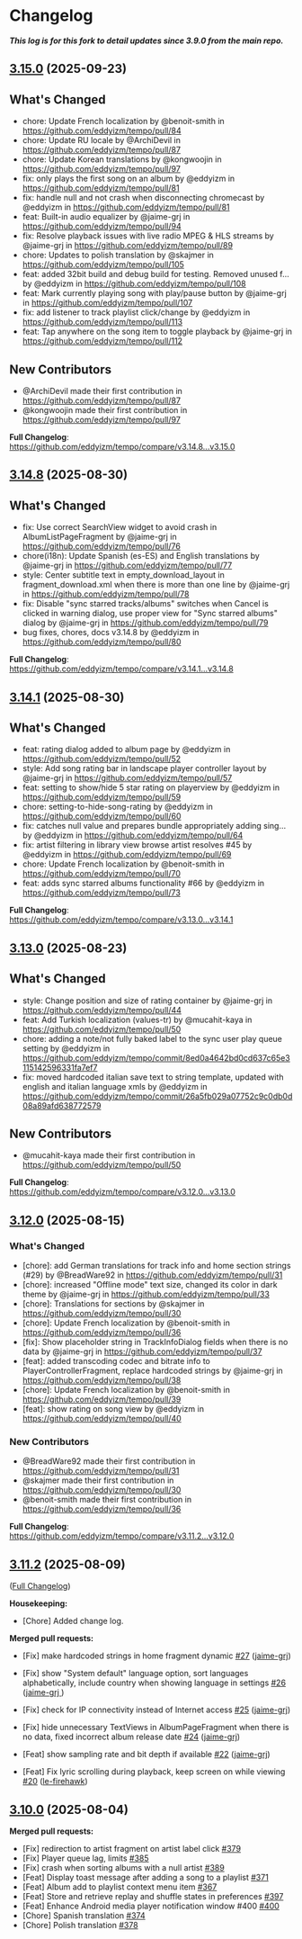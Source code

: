 # Changelog

***This log is for this fork to detail updates since 3.9.0 from the main repo.***

## [3.15.0](https://github.com/eddyizm/tempo/releases/tag/v3.15.0) (2025-09-23)
## What's Changed
* chore: Update French localization by @benoit-smith in https://github.com/eddyizm/tempo/pull/84
* chore: Update RU locale by @ArchiDevil in https://github.com/eddyizm/tempo/pull/87
* chore: Update Korean translations by @kongwoojin in https://github.com/eddyizm/tempo/pull/97
* fix: only plays the first song on an album by @eddyizm in https://github.com/eddyizm/tempo/pull/81
* fix: handle null and not crash when disconnecting chromecast by @eddyizm in https://github.com/eddyizm/tempo/pull/81
* feat: Built-in audio equalizer by @jaime-grj in https://github.com/eddyizm/tempo/pull/94
* fix: Resolve playback issues with live radio MPEG & HLS streams by @jaime-grj in https://github.com/eddyizm/tempo/pull/89
* chore: Updates to polish translation by @skajmer in https://github.com/eddyizm/tempo/pull/105
* feat: added 32bit build and debug build for testing. Removed unused f… by @eddyizm in https://github.com/eddyizm/tempo/pull/108
* feat: Mark currently playing song with play/pause button by @jaime-grj in https://github.com/eddyizm/tempo/pull/107
* fix: add listener to track playlist click/change by @eddyizm in https://github.com/eddyizm/tempo/pull/113
* feat: Tap anywhere on the song item to toggle playback by @jaime-grj in https://github.com/eddyizm/tempo/pull/112

## New Contributors
* @ArchiDevil made their first contribution in https://github.com/eddyizm/tempo/pull/87
* @kongwoojin made their first contribution in https://github.com/eddyizm/tempo/pull/97

**Full Changelog**: https://github.com/eddyizm/tempo/compare/v3.14.8...v3.15.0


## [3.14.8](https://github.com/eddyizm/tempo/releases/tag/v3.14.8) (2025-08-30)
## What's Changed
* fix: Use correct SearchView widget to avoid crash in AlbumListPageFragment by @jaime-grj in https://github.com/eddyizm/tempo/pull/76
* chore(i18n): Update Spanish (es-ES) and English translations by @jaime-grj in https://github.com/eddyizm/tempo/pull/77
* style: Center subtitle text in empty_download_layout in fragment_download.xml when there is more than one line by @jaime-grj in https://github.com/eddyizm/tempo/pull/78
* fix: Disable "sync starred tracks/albums" switches when Cancel is clicked in warning dialog, use proper view for "Sync starred albums" dialog by @jaime-grj in https://github.com/eddyizm/tempo/pull/79
* bug fixes, chores, docs v3.14.8 by @eddyizm in https://github.com/eddyizm/tempo/pull/80


**Full Changelog**: https://github.com/eddyizm/tempo/compare/v3.14.1...v3.14.8

## [3.14.1](https://github.com/eddyizm/tempo/releases/tag/v3.14.1) (2025-08-30)
## What's Changed
* feat: rating dialog added to album page by @eddyizm in https://github.com/eddyizm/tempo/pull/52
* style: Add song rating bar in landscape player controller layout by @jaime-grj in https://github.com/eddyizm/tempo/pull/57
* feat: setting to show/hide 5 star rating on playerview by @eddyizm in https://github.com/eddyizm/tempo/pull/59
* chore: setting-to-hide-song-rating by @eddyizm in https://github.com/eddyizm/tempo/pull/60
* fix: catches null value and prepares bundle appropriately adding sing… by @eddyizm in https://github.com/eddyizm/tempo/pull/64
* fix: artist filtering in library view browse artist resolves #45 by @eddyizm in https://github.com/eddyizm/tempo/pull/69
* chore: Update French localization by @benoit-smith in https://github.com/eddyizm/tempo/pull/70
* feat: adds sync starred albums functionality #66 by @eddyizm in https://github.com/eddyizm/tempo/pull/73


**Full Changelog**: https://github.com/eddyizm/tempo/compare/v3.13.0...v3.14.1

## [3.13.0](https://github.com/eddyizm/tempo/releases/tag/v3.13.0) (2025-08-23)
## What's Changed
* style: Change position and size of rating container by @jaime-grj in https://github.com/eddyizm/tempo/pull/44
* feat: Add Turkish localization (values-tr) by @mucahit-kaya in https://github.com/eddyizm/tempo/pull/50
* chore: adding a note/not fully baked label to the sync user play queue setting by @eddyizm in https://github.com/eddyizm/tempo/commit/8ed0a4642bd0cd637c65e3115142596331fa7ef7
* fix: moved hardcoded italian save text to string template, updated with english and italian language xmls by @eddyizm in https://github.com/eddyizm/tempo/commit/26a5fb029a07752c9c0db0d08a89afd638772579


## New Contributors
* @mucahit-kaya made their first contribution in https://github.com/eddyizm/tempo/pull/50

**Full Changelog**: https://github.com/eddyizm/tempo/compare/v3.12.0...v3.13.0

## [3.12.0](https://github.com/eddyizm/tempo/releases/tag/v3.12.0) (2025-08-15)
### What's Changed
* [chore]: add German translations for track info and home section strings (#29) by @BreadWare92 in https://github.com/eddyizm/tempo/pull/31
* [chore]: increased "Offline mode" text size, changed its color in dark theme by @jaime-grj in https://github.com/eddyizm/tempo/pull/33
* [chore]: Translations for sections by @skajmer in https://github.com/eddyizm/tempo/pull/30
* [chore]: Update French localization by @benoit-smith in https://github.com/eddyizm/tempo/pull/36
* [fix]: Show placeholder string in TrackInfoDialog fields when there is no data by @jaime-grj in https://github.com/eddyizm/tempo/pull/37
* [feat]: added transcoding codec and bitrate info to PlayerControllerFragment, replace hardcoded strings by @jaime-grj in https://github.com/eddyizm/tempo/pull/38
* [chore]: Update French localization by @benoit-smith in https://github.com/eddyizm/tempo/pull/39
* [feat]: show rating on song view by @eddyizm in https://github.com/eddyizm/tempo/pull/40

### New Contributors
* @BreadWare92 made their first contribution in https://github.com/eddyizm/tempo/pull/31
* @skajmer made their first contribution in https://github.com/eddyizm/tempo/pull/30
* @benoit-smith made their first contribution in https://github.com/eddyizm/tempo/pull/36

**Full Changelog**: https://github.com/eddyizm/tempo/compare/v3.11.2...v3.12.0

## [3.11.2](https://github.com/eddyizm/tempo/releases/tag/v3.11.2) (2025-08-09)


([Full Changelog](https://github.com/eddyizm/tempo/compare/v3.10.0...eddyizm:tempo:v3.11.2?expand=1))

**Housekeeping:**

- [Chore] Added change log.

**Merged pull requests:**

- [Fix] make hardcoded strings in home fragment dynamic [\#27](https://github.com/eddyizm/tempo/pull/22) ([jaime-grj](https://github.com/jaime-grj))

- [Fix] show "System default" language option, sort languages alphabetically, include country when showing language in settings [\#26](https://github.com/eddyizm/tempo/pull/26) ([jaime-grj ](https://github.com/jaime-grj))

- [Fix] check for IP connectivity instead of Internet access [\#25](https://github.com/eddyizm/tempo/pull/25) ([jaime-grj](https://github.com/jaime-grj))

- [Fix] hide unnecessary TextViews in AlbumPageFragment when there is no data, fixed incorrect album release date [\#24](https://github.com/eddyizm/tempo/pull/24) ([jaime-grj](https://github.com/jaime-grj))

- [Feat] show sampling rate and bit depth if available [\#22](https://github.com/eddyizm/tempo/pull/22) ([jaime-grj](https://github.com/jaime-grj))

- [Feat] Fix lyric scrolling during playback, keep screen on while viewing [\#20](https://github.com/eddyizm/tempo/pull/20) ([le-firehawk](https://github.com/le-firehawk))

## [3.10.0](https://github.com/eddyizm/tempo/releases/tag/v3.10.0) (2025-08-04)

**Merged pull requests:**

- [Fix] redirection to artist fragment on artist label click [\#379](https://github.com/CappielloAntonio/tempo/pull/379)
- [Fix] Player queue lag, limits [\#385](https://github.com/CappielloAntonio/tempo/pull/385)
- [Fix] crash when sorting albums with a null artist  [\#389](https://github.com/CappielloAntonio/tempo/pull/389)
- [Feat] Display toast message after adding a song to a playlist [\#371](https://github.com/CappielloAntonio/tempo/pull/371)
- [Feat] Album add to playlist context menu item [\#367](https://github.com/CappielloAntonio/tempo/pull/367)
- [Feat] Store and retrieve replay and shuffle states in preferences [\#397](https://github.com/CappielloAntonio/tempo/pull/397)
- [Feat] Enhance Android media player notification window #400
 [\#400](https://github.com/CappielloAntonio/tempo/pull/400)
- [Chore] Spanish translation [\#374](https://github.com/CappielloAntonio/tempo/pull/374)
- [Chore] Polish translation [\#378](https://github.com/CappielloAntonio/tempo/pull/378)
